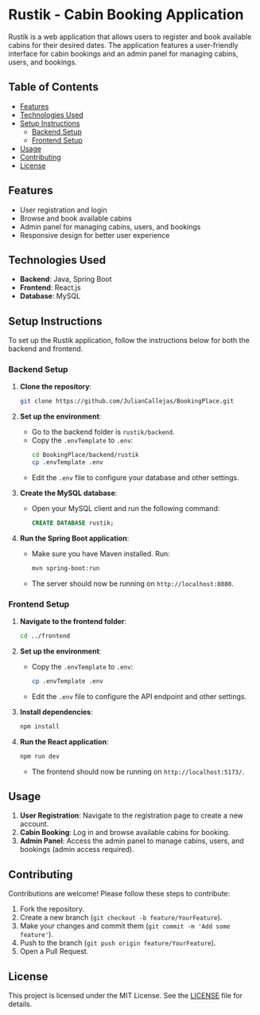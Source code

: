 # Rustik - Cabin Booking Application

Rustik is a web application that allows users to register and book available cabins for their desired dates. The application features a user-friendly interface for cabin bookings and an admin panel for managing cabins, users, and bookings.

## Table of Contents

- [Features](#features)
- [Technologies Used](#technologies-used)
- [Setup Instructions](#setup-instructions)
  - [Backend Setup](#backend-setup)
  - [Frontend Setup](#frontend-setup)
- [Usage](#usage)
- [Contributing](#contributing)
- [License](#license)

## Features

- User registration and login
- Browse and book available cabins
- Admin panel for managing cabins, users, and bookings
- Responsive design for better user experience

## Technologies Used

- **Backend**: Java, Spring Boot
- **Frontend**: React.js
- **Database**: MySQL

## Setup Instructions

To set up the Rustik application, follow the instructions below for both the backend and frontend.

### Backend Setup

1. **Clone the repository**:
   ```bash
   git clone https://github.com/JulianCallejas/BookingPlace.git
   ```

2. **Set up the environment**:
   - Go to the backend folder is `rustik/backend`.
   - Copy the `.envTemplate` to `.env`:
     ```bash
     cd BookingPlace/backend/rustik     
     cp .envTemplate .env
     ```
   - Edit the `.env` file to configure your database and other settings.

3. **Create the MySQL database**:
   - Open your MySQL client and run the following command:
     ```sql
     CREATE DATABASE rustik;
     ```

4. **Run the Spring Boot application**:
   - Make sure you have Maven installed. Run:
     ```bash
     mvn spring-boot:run
     ```
   - The server should now be running on `http://localhost:8080`.

### Frontend Setup

1. **Navigate to the frontend folder**:
   ```bash
   cd ../frontend
   ```

2. **Set up the environment**:
   - Copy the `.envTemplate` to `.env`:
     ```bash
     cp .envTemplate .env
     ```
   - Edit the `.env` file to configure the API endpoint and other settings.

3. **Install dependencies**:
   ```bash
   npm install
   ```

4. **Run the React application**:
   ```bash
   npm run dev
   ```
   - The frontend should now be running on `http://localhost:5173/`.

## Usage

1. **User Registration**: Navigate to the registration page to create a new account.
2. **Cabin Booking**: Log in and browse available cabins for booking.
3. **Admin Panel**: Access the admin panel to manage cabins, users, and bookings (admin access required).

## Contributing

Contributions are welcome! Please follow these steps to contribute:

1. Fork the repository.
2. Create a new branch (`git checkout -b feature/YourFeature`).
3. Make your changes and commit them (`git commit -m 'Add some feature'`).
4. Push to the branch (`git push origin feature/YourFeature`).
5. Open a Pull Request.

## License

This project is licensed under the MIT License. See the [LICENSE](LICENSE) file for details.
